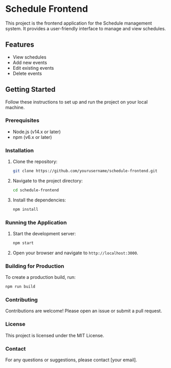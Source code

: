 # Schedule Frontend

This project is the frontend application for the Schedule management system. It provides a user-friendly interface to manage and view schedules.

## Features

- View schedules
- Add new events
- Edit existing events
- Delete events

## Getting Started

Follow these instructions to set up and run the project on your local machine.

### Prerequisites

- Node.js (v14.x or later)
- npm (v6.x or later)

### Installation

1. Clone the repository:
    ```sh
    git clone https://github.com/yourusername/schedule-frontend.git
    ```
2. Navigate to the project directory:
    ```sh
    cd schedule-frontend
    ```
3. Install the dependencies:
    ```sh
    npm install
    ```

### Running the Application

1. Start the development server:
    ```sh
    npm start
    ```
2. Open your browser and navigate to `http://localhost:3000`.

### Building for Production

To create a production build, run:
```sh
npm run build
```

### Contributing

Contributions are welcome! Please open an issue or submit a pull request.

### License

This project is licensed under the MIT License.

### Contact

For any questions or suggestions, please contact [your email].
